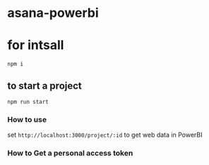 # asana-powerbi

<h1>for intsall</h1>
<code>npm i</code>

<h2>to start a project</h2>
<code>npm run start</code>

<h3>How to use</h3>
set <code>http://localhost:3000/project/:id</code> to get web data in PowerBI

<a link="https://developers.asana.com/docs/quick-start"><h3>How to Get a personal access token</h3></a>
